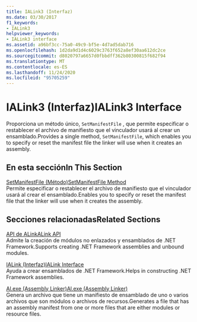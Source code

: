 ```yaml
---
title: IALink3 (Interfaz)
ms.date: 03/30/2017
f1_keywords:
- IALink3
helpviewer_keywords:
- IALink3 interface
ms.assetid: a96bf3cc-75a0-49c9-bf5e-4d7ad5dab716
ms.openlocfilehash: 1d2da9d1d4c6029c3763f652a8ef30aa612dc2ce
ms.sourcegitcommit: d8020797a6657d0fbbdff362b80300815f682f94
ms.translationtype: MT
ms.contentlocale: es-ES
ms.lasthandoff: 11/24/2020
ms.locfileid: "95705259"
---
```

# <a name="ialink3-interface"></a><span data-ttu-id="3ce01-102">IALink3 (Interfaz)</span><span class="sxs-lookup"><span data-stu-id="3ce01-102">IALink3 Interface</span></span>

<span data-ttu-id="3ce01-103">Proporciona un método único, `SetManifestFile` , que permite especificar o restablecer el archivo de manifiesto que el vinculador usará al crear un ensamblado.</span><span class="sxs-lookup"><span data-stu-id="3ce01-103">Provides a single method, `SetManifestFile`, which enables you to specify or reset the manifest file the linker will use when it creates an assembly.</span></span>  
  
## <a name="in-this-section"></a><span data-ttu-id="3ce01-104">En esta sección</span><span class="sxs-lookup"><span data-stu-id="3ce01-104">In This Section</span></span>  

 [<span data-ttu-id="3ce01-105">SetManifestFile (Método)</span><span class="sxs-lookup"><span data-stu-id="3ce01-105">SetManifestFile Method</span></span>](setmanifestfile-method.md)  
 <span data-ttu-id="3ce01-106">Permite especificar o restablecer el archivo de manifiesto que el vinculador usará al crear el ensamblado.</span><span class="sxs-lookup"><span data-stu-id="3ce01-106">Enables you to specify or reset the manifest file that the linker will use when it creates the assembly.</span></span>  
  
## <a name="related-sections"></a><span data-ttu-id="3ce01-107">Secciones relacionadas</span><span class="sxs-lookup"><span data-stu-id="3ce01-107">Related Sections</span></span>  

 [<span data-ttu-id="3ce01-108">API de ALink</span><span class="sxs-lookup"><span data-stu-id="3ce01-108">ALink API</span></span>](index.md)  
 <span data-ttu-id="3ce01-109">Admite la creación de módulos no enlazados y ensamblados de .NET Framework.</span><span class="sxs-lookup"><span data-stu-id="3ce01-109">Supports creating .NET Framework assemblies and unbound modules.</span></span>  
  
 [<span data-ttu-id="3ce01-110">IALink (Interfaz)</span><span class="sxs-lookup"><span data-stu-id="3ce01-110">IALink Interface</span></span>](ialink-interface.md)  
 <span data-ttu-id="3ce01-111">Ayuda a crear ensamblados de .NET Framework.</span><span class="sxs-lookup"><span data-stu-id="3ce01-111">Helps in constructing .NET Framework assemblies.</span></span>  
  
 [<span data-ttu-id="3ce01-112">Al.exe (Assembly Linker)</span><span class="sxs-lookup"><span data-stu-id="3ce01-112">Al.exe (Assembly Linker)</span></span>](../../tools/al-exe-assembly-linker.md)  
 <span data-ttu-id="3ce01-113">Genera un archivo que tiene un manifiesto de ensamblado de uno o varios archivos que son módulos o archivos de recursos.</span><span class="sxs-lookup"><span data-stu-id="3ce01-113">Generates a file that has an assembly manifest from one or more files that are either modules or resource files.</span></span>
